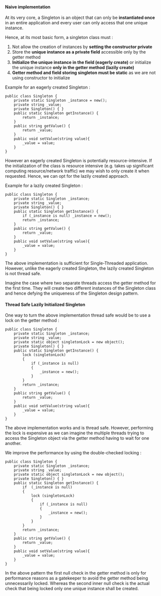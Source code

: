 #### Naive implementation

At its very core, a Singleton is an object that can only be **instantiated once** in an entire application and every user can only access that one unique instance.

Hence, at its most basic form, a singleton class must :
1. Not allow the creation of instances by **setting the constructor private**
2. Store the **unique instance as a private field** accessible only by the getter method
3. **Initialize the unique instance in the field (eagerly create)** or initialize the unique instance **only in the getter method (lazily create)**
4. **Getter method and field storing singleton must be static** as we are not using constructor to initialize

Example for an eagerly created Singleton :
```
public class Singleton {
    private static Singleton _instance = new();
    private string _value;
    private Singleton() { }
    public static Singleton getInstance() {
        return _instance;
    }
    public string getValue() {
        return _value;
    }
    public void setValue(string value){
        _value = value;
    }
}
```

However an eagerly created Singleton is potentially resource-intensive. If the initialization of the class is resource intensive (e.g. takes up significant computing resource/network traffic) we may wish to only create it when requested. Hence, we can opt for the lazily created approach.

Example for a lazily created Singleton :
```
public class Singleton {
    private static Singleton _instance;
    private string _value;
    private Singleton() { }
    public static Singleton getInstance() {
        if (_instance is null) _instance = new();
        return _instance;
    }
    public string getValue() {
        return _value;
    }
    public void setValue(string value){
        _value = value;
    }
}
```

The above implementation is sufficient for Single-Threaded application. However, unlike the eagerly created Singleton, the lazily created Singleton is not thread safe. 

Imagine the case where two separate threads access the getter method for the first time. They will create two different instances of the Singleton class and hence defying the uniqueness of the Singleton design pattern.
#### Thread Safe Lazily Initialized Singleton

One way to turn the above implementation thread safe would be to use a lock on the getter method :

```
public class Singleton {
    private static Singleton _instance;
    private string _value;
    private static object singletonLock = new object();
    private Singleton() { }
    public static Singleton getInstance() {
	    lock (singletonLock)
	    {
	        if (_instance is null) 
	        {
		        _instance = new();
		    }
	    }
        return _instance;
    }
    public string getValue() {
        return _value;
    }
    public void setValue(string value){
        _value = value;
    }
}
```

The above implementation works and is thread safe. However, performing the lock is expensive as we can imagine the multiple threads trying to access the Singleton object via the getter method having to wait for one another.

We improve the performance by using the double-checked locking :

```
public class Singleton {
    private static Singleton _instance;
    private string _value;
    private static object singletonLock = new object();
    private Singleton() { }
    public static Singleton getInstance() {
	    if  (_instance is null) 
	    {
	    	lock (singletonLock)
		    {
		        if (_instance is null) 
		        {
			        _instance = new();
			    }
		    }
	    }
        return _instance;
    }
    public string getValue() {
        return _value;
    }
    public void setValue(string value){
        _value = value;
    }
}
```

In the above pattern the first null check in the getter method is only for performance reasons as a gatekeeper to avoid the getter method being unnecessarily locked. Whereas the second inner null check is the actual check that being locked only one unique instance shall be created.